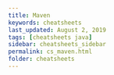 ```yaml
---
title: Maven
keywords: cheatsheets
last_updated: August 2, 2019
tags: [cheatsheets java]
sidebar: cheatsheets_sidebar
permalink: cs_maven.html
folder: cheatsheets
---
```

